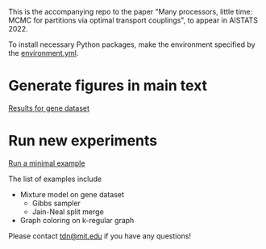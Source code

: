 This is the accompanying repo to the paper "Many processors, little time: MCMC for partitions via optimal transport couplings", to appear in AISTATS 2022.

To install necessary Python packages, make the environment specified by the [environment.yml](environment.yml).

# Generate figures in main text

[Results for gene dataset](results/gene/makeFigures.ipynb)


# Run new experiments

[Run a minimal example](examples/example.sh)

The list of examples include
- Mixture model on gene dataset
    - Gibbs sampler
    - Jain-Neal split merge
- Graph coloring on k-regular graph 

Please contact tdn@mit.edu if you have any questions!